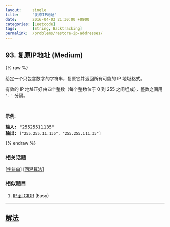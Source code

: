 ```yaml
---
layout:     single
title:      "复原IP地址"
date:       2016-04-03 21:30:00 +0800
categories: [Leetcode]
tags:       [String, Backtracking]
permalink:  /problems/restore-ip-addresses/
---
```


## 93. 复原IP地址 (Medium)

{% raw %}

<p>给定一个只包含数字的字符串，复原它并返回所有可能的 IP 地址格式。</p>

<p>有效的 IP 地址正好由四个整数（每个整数位于 0 到 255 之间组成），整数之间用 <code>&#39;.&#39; </code>分隔。</p>

<p>&nbsp;</p>

<p><strong>示例:</strong></p>

<pre><strong>输入:</strong> &quot;25525511135&quot;
<strong>输出:</strong> <code>[&quot;255.255.11.135&quot;, &quot;255.255.111.35&quot;]</code></pre>

{% endraw %}

### 相关话题
  [[字符串](https://github.com/openset/leetcode/tree/master/tag/string/README.md)]
  [[回溯算法](https://github.com/openset/leetcode/tree/master/tag/backtracking/README.md)]

### 相似题目
  1. [IP 到 CIDR](/problems/ip-to-cidr) (Easy)

---

## [解法](https://github.com/openset/leetcode/tree/master/problems/restore-ip-addresses)
